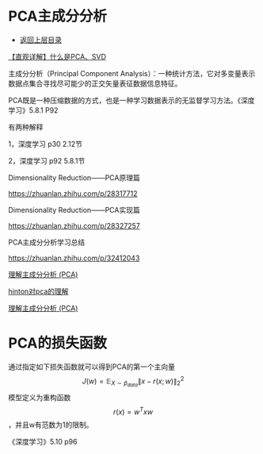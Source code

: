 # PCA主成分分析

* [返回上层目录](../dimensionality-reduction.md)



[【直观详解】什么是PCA、SVD](https://mp.weixin.qq.com/s?__biz=MzI4MDYzNzg4Mw==&mid=2247486147&idx=1&sn=ae6c99fbd00c9ea7de31d691472dd21c&chksm=ebb43217dcc3bb01fe10d278b51fd44777a6c00ce95107698d6ab4df021856b3885154c07b0b&mpshare=1&scene=1&srcid=12267viOFiJ7XY3qIl9gSt89#rd)

主成分分析（Principal Component Analysis）：一种统计方法，它对多变量表示数据点集合寻找尽可能少的正交矢量表征数据信息特征。

PCA既是一种压缩数据的方式，也是一种学习数据表示的无监督学习方法。《深度学习》5.8.1 P92

有两种解释

1，深度学习 p30 2.12节

2，深度学习 p92 5.8.1节



Dimensionality Reduction——PCA原理篇

https://zhuanlan.zhihu.com/p/28317712

Dimensionality Reduction——PCA实现篇

https://zhuanlan.zhihu.com/p/28327257



PCA主成分分析学习总结

https://zhuanlan.zhihu.com/p/32412043



[理解主成分分析 (PCA)](https://mp.weixin.qq.com/s?__biz=MzU4MjQ3MDkwNA==&mid=2247484754&idx=1&sn=b2c0d6798f44e13956bb42373e51d18c&chksm=fdb698c5cac111d3e3dca24c50aafbfb61e5b05c5df5b603067bb7edec8db049370b73046b24&mpshare=1&scene=1&srcid=06081PBJlyXnPpa3Clj5AOCM#rd)



[hinton对pca的理解](https://www.zhihu.com/question/30094611/answer/275172932)



[理解主成分分析 (PCA)](https://mp.weixin.qq.com/s?__biz=MzU4MjQ3MDkwNA==&mid=2247484754&idx=1&sn=b2c0d6798f44e13956bb42373e51d18c&chksm=fdb698c5cac111d3e3dca24c50aafbfb61e5b05c5df5b603067bb7edec8db049370b73046b24&scene=21#wechat_redirect)



# PCA的损失函数

通过指定如下损失函数就可以得到PCA的第一个主向量
$$
J(w)=\mathbb{E}_{X\sim \hat{p}_{data}}\left \|x-r(x;w) \right \|^2_2
$$
模型定义为重构函数
$$
r(x)=w^Txw
$$
，并且w有范数为1的限制。

《深度学习》5.10 p96
